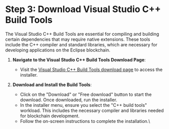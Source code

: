 # Step 3: Download Visual Studio C++ Build Tools

The Visual Studio C++ Build Tools are essential for compiling and building certain dependencies that may require native extensions. These tools include the C++ compiler and standard libraries, which are necessary for developing applications on the Eclipse blockchain.

1. **Navigate to the Visual Studio C++ Build Tools Download Page**:
   * Visit the [Visual Studio C++ Build Tools download page](https://visualstudio.microsoft.com/visual-cpp-build-tools/) to access the installer.
2.  **Download and Install the Build Tools**:

    * Click on the "Download" or "Free download" button to start the download. Once downloaded, run the installer.
    * In the installer menu, ensure you select the "C++ build tools" workload. This includes the necessary compiler and libraries needed for blockchain development.
    * Follow the on-screen instructions to complete the installation.\


    <figure><img src="https://lh7-us.googleusercontent.com/ZawsxKZsxiZFTVwTvfo5To1yO9zyc5A3qK1XoZ_OlLzeLqK2B_uK-C8Z0xJYizL_N70QsQrrkllqb7OUmcqMGUBA5cnWWRCvYIh-eqbMJ0otF7o4qelK1czICtfmMOb-dxuOXjYlDMXXVr2lp5WOQZU" alt=""><figcaption></figcaption></figure>
